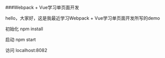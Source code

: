 ###Webpack + Vue学习单页面开发

hello，大家好，这是我最近学习Webpack + Vue学习单页面开发所写的demo

初始化 npm install

启动  npm start

访问  localhost:8082
